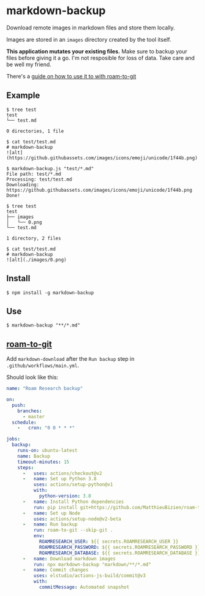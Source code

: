 # markdown-backup

Download remote images in markdown files and store them locally.

Images are stored in an `images` directory created by the tool itself.

**This application mutates your existing files.** Make sure to backup your files before giving it a go. I'm not resposible for loss of data. Take care and be well my friend.

There's a [guide on how to use it to with roam-to-git](#roam-to-git)


## Example

```
$ tree test
test
└── test.md

0 directories, 1 file

$ cat test/test.md
# markdown-backup
![alt](https://github.githubassets.com/images/icons/emoji/unicode/1f44b.png)

$ markdown-backup.js "test/*.md"
File path: test/*.md
Processing: test/test.md
Downloading: https://github.githubassets.com/images/icons/emoji/unicode/1f44b.png
Done!

$ tree test
test
├── images
│   └── 0.png
└── test.md

1 directory, 2 files

$ cat test/test.md
# markdown-backup
![alt](./images/0.png)
```

## Install

```
$ npm install -g markdown-backup
```

## Use

```
$ markdown-backup "**/*.md"
```

## [roam-to-git](https://github.com/MatthieuBizien/roam-to-git)

Add `markdown-download` after the `Run backup` step in `.github/workflows/main.yml`.

Should look like this:

```yaml
name: "Roam Research backup"

on:
  push:
    branches:
      - master
  schedule:
    -   cron: "0 0 * * *"

jobs:
  backup:
    runs-on: ubuntu-latest
    name: Backup
    timeout-minutes: 15
    steps:
      -   uses: actions/checkout@v2
      -   name: Set up Python 3.8
          uses: actions/setup-python@v1
          with:
            python-version: 3.8
      -   name: Install Python dependencies
          run: pip install git+https://github.com/MatthieuBizien/roam-to-git.git
      -   name: Set up Node
          uses: actions/setup-node@v2-beta
      -   name: Run backup
          run: roam-to-git --skip-git .
          env:
            ROAMRESEARCH_USER: ${{ secrets.ROAMRESEARCH_USER }}
            ROAMRESEARCH_PASSWORD: ${{ secrets.ROAMRESEARCH_PASSWORD }}
            ROAMRESEARCH_DATABASE: ${{ secrets.ROAMRESEARCH_DATABASE }}
      -   name: Download markdown images
          run: npx markdown-backup "markdown/**/*.md"
      -   name: Commit changes
          uses: elstudio/actions-js-build/commit@v3
          with:
            commitMessage: Automated snapshot
```
